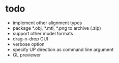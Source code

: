# todo
* implement other alignment types
* package *.obj, *.mtl, *.png to archive (.zip)
* support other model formats
* drag-n-drop GUI
* verbose option
* specify UP direction as command line argument
* GL previewer